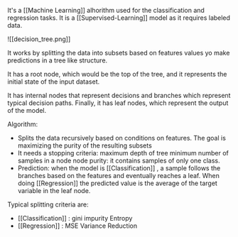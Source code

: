It's a [[Machine Learning]] alhorithm used for the classification and regression tasks. It is a [[Supervised-Learning]] model as it requires labeled data. 

![[decision_tree.png]]

It works by splitting the data into subsets based on features values yo make predictions in a tree like structure.

It has a root node, which would be the top of the tree, and it represents the initial state of the input dataset.

It has internal nodes that represent decisions and branches which represent typical decision paths. Finally, it has leaf nodes, which represent the output of the model.

Algorithm:

- Splits the data recursively based on conditions on features. The goal is maximizing the purity of the resulting subsets
- It needs a stopping criteria:
	maximum depth of tree
	minimum number of samples in a node
	node purity: it contains samples of only one class.
- Prediction:
	when the model is [[Classification]] , a sample follows the branches based on the features and eventually reaches a leaf.
	When doing [[Regression]] the predicted value is the average of the target variable in the leaf node.

Typical splitting criteria are:

- [[Classification]] : 
	gini impurity
	Entropy
- [[Regression]] : 
	MSE 
	Variance Reduction

